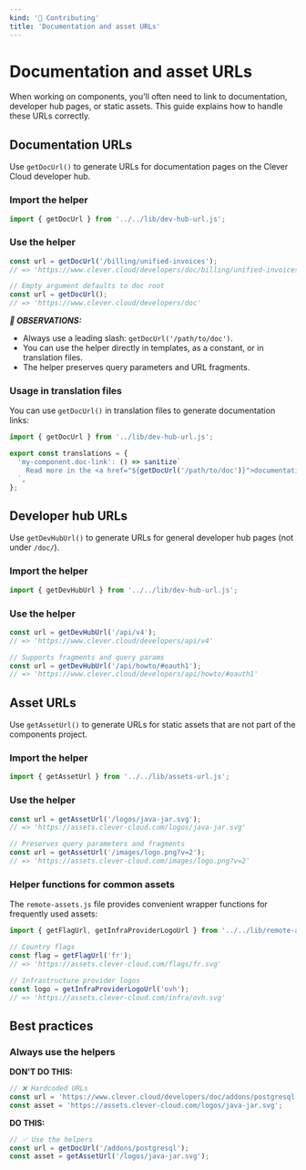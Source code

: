 ```yaml
---
kind: '👋 Contributing'
title: 'Documentation and asset URLs'
---
```


# Documentation and asset URLs

When working on components, you'll often need to link to documentation, developer hub pages, or static assets. This guide explains how to handle these URLs correctly.

## Documentation URLs

Use `getDocUrl()` to generate URLs for documentation pages on the Clever Cloud developer hub.

### Import the helper

```js
import { getDocUrl } from '../../lib/dev-hub-url.js';
```

<cc-notice intent="info" message="The path to `dev-hub-url.js` is relative to your component's file."></cc-notice>

### Use the helper

```js
const url = getDocUrl('/billing/unified-invoices');
// => 'https://www.clever.cloud/developers/doc/billing/unified-invoices'

// Empty argument defaults to doc root
const url = getDocUrl();
// => 'https://www.clever.cloud/developers/doc'
```

**_🧐 OBSERVATIONS:_**

* Always use a leading slash: `getDocUrl('/path/to/doc')`.
* You can use the helper directly in templates, as a constant, or in translation files.
* The helper preserves query parameters and URL fragments.

### Usage in translation files

You can use `getDocUrl()` in translation files to generate documentation links:

```js
import { getDocUrl } from '../lib/dev-hub-url.js';

export const translations = {
  'my-component.doc-link': () => sanitize`
    Read more in the <a href="${getDocUrl('/path/to/doc')}">documentation</a>.
  `,
};
```

## Developer hub URLs

Use `getDevHubUrl()` to generate URLs for general developer hub pages (not under `/doc/`).

### Import the helper

```js
import { getDevHubUrl } from '../../lib/dev-hub-url.js';
```

### Use the helper

```js
const url = getDevHubUrl('/api/v4');
// => 'https://www.clever.cloud/developers/api/v4'

// Supports fragments and query params
const url = getDevHubUrl('/api/howto/#oauth1');
// => 'https://www.clever.cloud/developers/api/howto/#oauth1'
```

## Asset URLs

Use `getAssetUrl()` to generate URLs for static assets that are not part of the components project.

### Import the helper

```js
import { getAssetUrl } from '../../lib/assets-url.js';
```

### Use the helper

```js
const url = getAssetUrl('/logos/java-jar.svg');
// => 'https://assets.clever-cloud.com/logos/java-jar.svg'

// Preserves query parameters and fragments
const url = getAssetUrl('/images/logo.png?v=2');
// => 'https://assets.clever-cloud.com/images/logo.png?v=2'
```

### Helper functions for common assets

The `remote-assets.js` file provides convenient wrapper functions for frequently used assets:

```js
import { getFlagUrl, getInfraProviderLogoUrl } from '../../lib/remote-assets.js';

// Country flags
const flag = getFlagUrl('fr');
// => 'https://assets.clever-cloud.com/flags/fr.svg'

// Infrastructure provider logos
const logo = getInfraProviderLogoUrl('ovh');
// => 'https://assets.clever-cloud.com/infra/ovh.svg'
```

## Best practices

### Always use the helpers

**DON'T DO THIS:**

```js
// ❌ Hardcoded URLs
const url = 'https://www.clever.cloud/developers/doc/addons/postgresql';
const asset = 'https://assets.clever-cloud.com/logos/java-jar.svg';
```

**DO THIS:**

```js
// ✅ Use the helpers
const url = getDocUrl('/addons/postgresql');
const asset = getAssetUrl('/logos/java-jar.svg');
```

